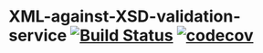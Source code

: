 # XML-against-XSD-validation-service [![Build Status](https://travis-ci.org/lamtev/XML-against-XSD-validation-service.svg?branch=master)](https://travis-ci.org/lamtev/XML-against-XSD-validation-service) [![codecov](https://codecov.io/gh/lamtev/XML-against-XSD-validation-service/branch/master/graph/badge.svg)](https://codecov.io/gh/lamtev/XML-against-XSD-validation-service)
